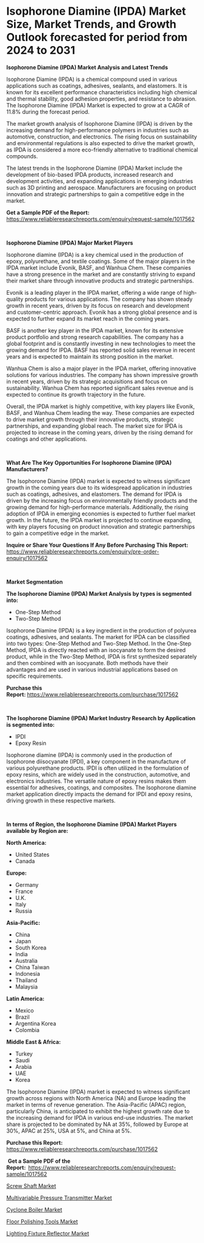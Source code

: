 <p><h1>Isophorone Diamine (IPDA) Market Size, Market Trends, and Growth Outlook forecasted for period from 2024 to 2031</h1></p><p><strong>Isophorone Diamine (IPDA) Market Analysis and Latest Trends</strong></p>
<p><p>Isophorone Diamine (IPDA) is a chemical compound used in various applications such as coatings, adhesives, sealants, and elastomers. It is known for its excellent performance characteristics including high chemical and thermal stability, good adhesion properties, and resistance to abrasion. The Isophorone Diamine (IPDA) Market is expected to grow at a CAGR of 11.8% during the forecast period.</p><p>The market growth analysis of Isophorone Diamine (IPDA) is driven by the increasing demand for high-performance polymers in industries such as automotive, construction, and electronics. The rising focus on sustainability and environmental regulations is also expected to drive the market growth, as IPDA is considered a more eco-friendly alternative to traditional chemical compounds.</p><p>The latest trends in the Isophorone Diamine (IPDA) Market include the development of bio-based IPDA products, increased research and development activities, and expanding applications in emerging industries such as 3D printing and aerospace. Manufacturers are focusing on product innovation and strategic partnerships to gain a competitive edge in the market.</p></p>
<p><strong>Get a Sample PDF of the Report:&nbsp;</strong> <a href="https://www.reliableresearchreports.com/enquiry/request-sample/1017562">https://www.reliableresearchreports.com/enquiry/request-sample/1017562</a></p>
<p>&nbsp;</p>
<p><strong>Isophorone Diamine (IPDA) Major Market Players</strong></p>
<p><p>Isophorone diamine (IPDA) is a key chemical used in the production of epoxy, polyurethane, and textile coatings. Some of the major players in the IPDA market include Evonik, BASF, and Wanhua Chem. These companies have a strong presence in the market and are constantly striving to expand their market share through innovative products and strategic partnerships.</p><p>Evonik is a leading player in the IPDA market, offering a wide range of high-quality products for various applications. The company has shown steady growth in recent years, driven by its focus on research and development and customer-centric approach. Evonik has a strong global presence and is expected to further expand its market reach in the coming years.</p><p>BASF is another key player in the IPDA market, known for its extensive product portfolio and strong research capabilities. The company has a global footprint and is constantly investing in new technologies to meet the growing demand for IPDA. BASF has reported solid sales revenue in recent years and is expected to maintain its strong position in the market.</p><p>Wanhua Chem is also a major player in the IPDA market, offering innovative solutions for various industries. The company has shown impressive growth in recent years, driven by its strategic acquisitions and focus on sustainability. Wanhua Chem has reported significant sales revenue and is expected to continue its growth trajectory in the future.</p><p>Overall, the IPDA market is highly competitive, with key players like Evonik, BASF, and Wanhua Chem leading the way. These companies are expected to drive market growth through their innovative products, strategic partnerships, and expanding global reach. The market size for IPDA is projected to increase in the coming years, driven by the rising demand for coatings and other applications.</p></p>
<p>&nbsp;</p>
<p><strong>What Are The Key Opportunities For Isophorone Diamine (IPDA) Manufacturers?</strong></p>
<p><p>The Isophorone Diamine (IPDA) market is expected to witness significant growth in the coming years due to its widespread application in industries such as coatings, adhesives, and elastomers. The demand for IPDA is driven by the increasing focus on environmentally friendly products and the growing demand for high-performance materials. Additionally, the rising adoption of IPDA in emerging economies is expected to further fuel market growth. In the future, the IPDA market is projected to continue expanding, with key players focusing on product innovation and strategic partnerships to gain a competitive edge in the market.</p></p>
<p><strong>Inquire or Share Your Questions If Any Before Purchasing This Report:</strong> <a href="https://www.reliableresearchreports.com/enquiry/pre-order-enquiry/1017562">https://www.reliableresearchreports.com/enquiry/pre-order-enquiry/1017562</a></p>
<p>&nbsp;</p>
<p><strong>Market Segmentation</strong></p>
<p><strong>The Isophorone Diamine (IPDA) Market Analysis by types is segmented into:</strong></p>
<p><ul><li>One-Step Method</li><li>Two-Step Method</li></ul></p>
<p><p>Isophorone Diamine (IPDA) is a key ingredient in the production of polyurea coatings, adhesives, and sealants. The market for IPDA can be classified into two types: One-Step Method and Two-Step Method. In the One-Step Method, IPDA is directly reacted with an isocyanate to form the desired product, while in the Two-Step Method, IPDA is first synthesized separately and then combined with an isocyanate. Both methods have their advantages and are used in various industrial applications based on specific requirements.</p></p>
<p><strong>Purchase this Report:&nbsp;</strong><a href="https://www.reliableresearchreports.com/purchase/1017562">https://www.reliableresearchreports.com/purchase/1017562</a></p>
<p>&nbsp;</p>
<p><strong>The Isophorone Diamine (IPDA) Market Industry Research by Application is segmented into:</strong></p>
<p><ul><li>IPDI</li><li>Epoxy Resin</li></ul></p>
<p><p>Isophorone diamine (IPDA) is commonly used in the production of Isophorone diisocyanate (IPDI), a key component in the manufacture of various polyurethane products. IPDI is often utilized in the formulation of epoxy resins, which are widely used in the construction, automotive, and electronics industries. The versatile nature of epoxy resins makes them essential for adhesives, coatings, and composites. The Isophorone diamine market application directly impacts the demand for IPDI and epoxy resins, driving growth in these respective markets.</p></p>
<p>&nbsp;</p>
<p><strong>In terms of Region, the Isophorone Diamine (IPDA) Market Players available by Region are:</strong></p>
<p>
    <p> <strong> North America: </strong>
        <ul>
            <li>United States</li>
            <li>Canada</li>
        </ul>
        </p> 
    <p> <strong> Europe: </strong>
        <ul>
            <li>Germany</li>
            <li>France</li>
            <li>U.K.</li>
            <li>Italy</li>
            <li>Russia</li>
        </ul>
        </p> 
    <p> <strong> Asia-Pacific: </strong>
        <ul>
            <li>China</li>
            <li>Japan</li>
            <li>South Korea</li>
            <li>India</li>
            <li>Australia</li>
            <li>China Taiwan</li>
            <li>Indonesia</li>
            <li>Thailand</li>
            <li>Malaysia</li>
        </ul>
        </p> 
    <p> <strong> Latin America: </strong>
        <ul>
            <li>Mexico</li>
            <li>Brazil</li>
            <li>Argentina Korea</li>
            <li>Colombia</li>
        </ul>
        </p> 
    <p> <strong> Middle East & Africa: </strong>
        <ul>
            <li>Turkey</li>
            <li>Saudi</li>
            <li>Arabia</li>
            <li>UAE</li>
            <li>Korea</li>
        </ul>
    </p>
    </p>
<p><p>The Isophorone Diamine (IPDA) market is expected to witness significant growth across regions with North America (NA) and Europe leading the market in terms of revenue generation. The Asia-Pacific (APAC) region, particularly China, is anticipated to exhibit the highest growth rate due to the increasing demand for IPDA in various end-use industries. The market share is projected to be dominated by NA at 35%, followed by Europe at 30%, APAC at 25%, USA at 5%, and China at 5%.</p></p>
<p><strong>Purchase this Report: </strong><a href="https://www.reliableresearchreports.com/purchase/1017562">https://www.reliableresearchreports.com/purchase/1017562</a></p>
<p>&nbsp;<strong>Get a Sample PDF of the Report:&nbsp;&nbsp;</strong><a href="https://www.reliableresearchreports.com/enquiry/request-sample/1017562">https://www.reliableresearchreports.com/enquiry/request-sample/1017562</a></p>
<p><strong></strong></p>
<p><p><a href="https://medium.com/@charvi.reportprime/screw-shaft-market-analysis-and-sze-forecasted-for-period-from-2024-to-2031-a5bd8547f9d3">Screw Shaft Market</a></p><p><a href="https://medium.com/@charvi.reportprime/multivariable-pressure-transmitter-market-furnishes-information-on-market-share-market-trends-and-5bfa234c662a">Multivariable Pressure Transmitter Market</a></p><p><a href="https://medium.com/@charvi.reportprime/cyclone-boiler-nbsp-market-focuses-on-market-share-size-and-projected-forecast-till-2031-c293b889a67e">Cyclone Boiler Market</a></p><p><a href="https://medium.com/@charvi.reportprime/floor-polishing-tools-market-analysis-and-sze-forecasted-for-period-from-2024-to-2031-be4a2ffe7125">Floor Polishing Tools Market</a></p><p><a href="https://medium.com/@charvi.reportprime/lighting-fixture-reflector-market-comprehensive-assessment-by-type-application-and-geography-3fa87e8c21b3">Lighting Fixture Reflector Market</a></p></p>